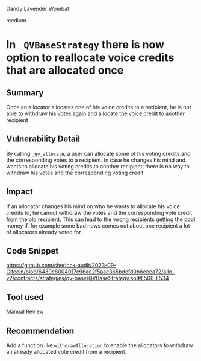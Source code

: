 Dandy Lavender Wombat

medium

# In ` QVBaseStrategy` there is now option to reallocate voice credits that are allocated once
## Summary
Once an allocator allocates one of his voice credits to a recipient, he is not able to withdraw his votes again and allocate the voice credit to another recipient 


## Vulnerability Detail

By calling `_qv_allocate`, a user can allocate some of his voting credits and the corresponding votes to a recipient. In case he changes his mind and wants to allocate his voting credits to another recipient, there is no way to withdraw his votes and the corresponding voting credit.



## Impact

If an allocator changes his mind on who he wants to allocate his voice credits to, he cannot withdraw the votes and the corresponding vote credit from the old recipient. This can lead to the wrong recipients getting the pool money if, for example some bad news comes out about one recipient a lot of allocators already voted for.

## Code Snippet

https://github.com/sherlock-audit/2023-09-Gitcoin/blob/6430c8004017e96ae2f5aac365bdefd0b6eeea72/allo-v2/contracts/strategies/qv-base/QVBaseStrategy.sol#L506-L534

## Tool used

Manual Review

## Recommendation

Add a function like `withdrawAllocation` to enable the allocators to withdraw an already allocated vote credit from a recipient.
